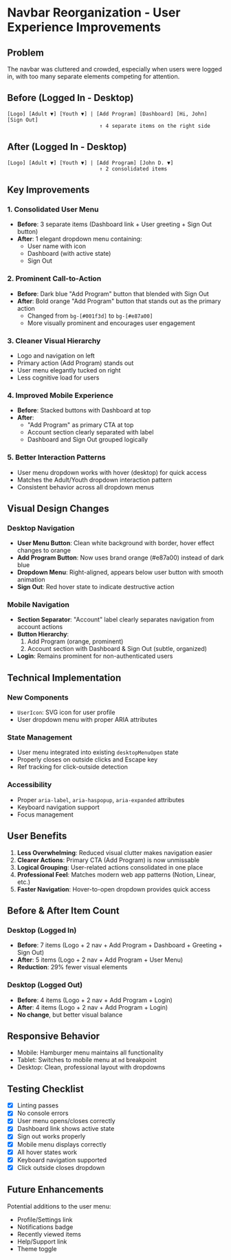 # Navbar Reorganization - User Experience Improvements

## Problem
The navbar was cluttered and crowded, especially when users were logged in, with too many separate elements competing for attention.

## Before (Logged In - Desktop)
```
[Logo] [Adult ▼] [Youth ▼] | [Add Program] [Dashboard] [Hi, John] [Sign Out]
                              ↑ 4 separate items on the right side
```

## After (Logged In - Desktop)
```
[Logo] [Adult ▼] [Youth ▼] | [Add Program] [John D. ▼]
                              ↑ 2 consolidated items
```

## Key Improvements

### 1. **Consolidated User Menu** 
- **Before**: 3 separate items (Dashboard link + User greeting + Sign Out button)
- **After**: 1 elegant dropdown menu containing:
  - User name with icon
  - Dashboard (with active state)
  - Sign Out

### 2. **Prominent Call-to-Action**
- **Before**: Dark blue "Add Program" button that blended with Sign Out
- **After**: Bold orange "Add Program" button that stands out as the primary action
  - Changed from `bg-[#001f3d]` to `bg-[#e87a00]`
  - More visually prominent and encourages user engagement

### 3. **Cleaner Visual Hierarchy**
- Logo and navigation on left
- Primary action (Add Program) stands out
- User menu elegantly tucked on right
- Less cognitive load for users

### 4. **Improved Mobile Experience**
- **Before**: Stacked buttons with Dashboard at top
- **After**: 
  - "Add Program" as primary CTA at top
  - Account section clearly separated with label
  - Dashboard and Sign Out grouped logically

### 5. **Better Interaction Patterns**
- User menu dropdown works with hover (desktop) for quick access
- Matches the Adult/Youth dropdown interaction pattern
- Consistent behavior across all dropdown menus

## Visual Design Changes

### Desktop Navigation
- **User Menu Button**: Clean white background with border, hover effect changes to orange
- **Add Program Button**: Now uses brand orange (#e87a00) instead of dark blue
- **Dropdown Menu**: Right-aligned, appears below user button with smooth animation
- **Sign Out**: Red hover state to indicate destructive action

### Mobile Navigation  
- **Section Separator**: "Account" label clearly separates navigation from account actions
- **Button Hierarchy**: 
  1. Add Program (orange, prominent)
  2. Account section with Dashboard & Sign Out (subtle, organized)
- **Login**: Remains prominent for non-authenticated users

## Technical Implementation

### New Components
- `UserIcon`: SVG icon for user profile
- User dropdown menu with proper ARIA attributes

### State Management
- User menu integrated into existing `desktopMenuOpen` state
- Properly closes on outside clicks and Escape key
- Ref tracking for click-outside detection

### Accessibility
- Proper `aria-label`, `aria-haspopup`, `aria-expanded` attributes
- Keyboard navigation support
- Focus management

## User Benefits

1. **Less Overwhelming**: Reduced visual clutter makes navigation easier
2. **Clearer Actions**: Primary CTA (Add Program) is now unmissable
3. **Logical Grouping**: User-related actions consolidated in one place
4. **Professional Feel**: Matches modern web app patterns (Notion, Linear, etc.)
5. **Faster Navigation**: Hover-to-open dropdown provides quick access

## Before & After Item Count

### Desktop (Logged In)
- **Before**: 7 items (Logo + 2 nav + Add Program + Dashboard + Greeting + Sign Out)
- **After**: 5 items (Logo + 2 nav + Add Program + User Menu)
- **Reduction**: 29% fewer visual elements

### Desktop (Logged Out)
- **Before**: 4 items (Logo + 2 nav + Add Program + Login)
- **After**: 4 items (Logo + 2 nav + Add Program + Login)
- **No change**, but better visual balance

## Responsive Behavior
- Mobile: Hamburger menu maintains all functionality
- Tablet: Switches to mobile menu at `md` breakpoint
- Desktop: Clean, professional layout with dropdowns

## Testing Checklist
- [x] Linting passes
- [x] No console errors
- [x] User menu opens/closes correctly
- [x] Dashboard link shows active state
- [x] Sign out works properly
- [x] Mobile menu displays correctly
- [x] All hover states work
- [x] Keyboard navigation supported
- [x] Click outside closes dropdown

## Future Enhancements

Potential additions to the user menu:
- Profile/Settings link
- Notifications badge
- Recently viewed items
- Help/Support link
- Theme toggle

